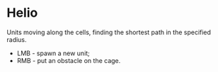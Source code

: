 # Helio

Units moving along the cells, finding the shortest path in the specified radius.
- LMB - spawn a new unit;
 - RMB - put an obstacle on the cage.
